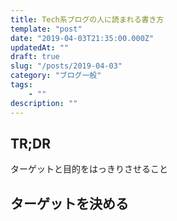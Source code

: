 ```yaml
---
title: Tech系ブログの人に読まれる書き方
template: "post"
date: "2019-04-03T21:35:00.000Z"
updatedAt: ""
draft: true
slug: "/posts/2019-04-03"
category: "ブログ一般"
tags: 
    - ""
description: ""
---
```


## TR;DR
ターゲットと目的をはっきりさせること

## ターゲットを決める






